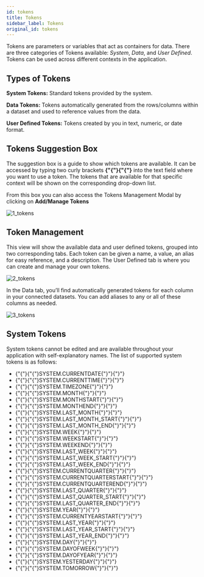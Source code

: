 ```yaml
---
id: tokens
title: Tokens
sidebar_label: Tokens
original_id: tokens
---
```

<div style={{textAlign: "justify"}}/>

Tokens are parameters or variables that act as containers for data. There are three categories of Tokens available: _System_, _Data_, and _User Defined_. Tokens can be used across different contexts in the application. 

## Types of Tokens

**System Tokens:** Standard tokens provided by the system.

**Data Tokens:** Tokens automatically generated from the rows/columns within a dataset and used to reference values from the data.

**User Defined Tokens:** Tokens created by you  in text, numeric, or date format.

## Tokens Suggestion Box

The suggestion box is a guide to show which tokens are available. It can be accessed by typing two curly brackets **{"{"}{"{"}** into the text field where you want to use a token. The tokens that are available for that specific context will be shown on the corresponding drop-down list.

From this box you can also access the Tokens Management Modal by clicking on **Add/Manage Tokens**

![1_tokens](https://s3.amazonaws.com/cdn.qrvey.com/documentation_assets/ui-docs/automation/3.4.6.5_tokens/1_tokens.png#thumbnail)

## Token Management

This view will show the available data and user defined tokens, grouped into two corresponding tabs. Each token can be given a name, a value, an alias for easy reference, and a description.  The User Defined tab is where you can create and manage your own tokens.

![2_tokens](https://s3.amazonaws.com/cdn.qrvey.com/documentation_assets/ui-docs/automation/3.4.6.5_tokens/2_tokens.png#thumbnail)

In the Data tab, you’ll find automatically generated tokens for each column in your connected datasets. You can add aliases to any or all of these columns as needed. 

![3_tokens](https://s3.amazonaws.com/cdn.qrvey.com/documentation_assets/ui-docs/automation/3.4.6.5_tokens/3_tokens.png#thumbnail)

## System Tokens

System tokens cannot be edited and are available throughout your application with self-explanatory names.  The list of supported system tokens is as follows:

-   {"{"}{"{"}SYSTEM.CURRENTDATE{"}"}{"}"}
-   {"{"}{"{"}SYSTEM.CURRENTTIME{"}"}{"}"}
-   {"{"}{"{"}SYSTEM.TIMEZONE{"}"}{"}"}
-   {"{"}{"{"}SYSTEM.MONTH{"}"}{"}"}
-   {"{"}{"{"}SYSTEM.MONTHSTART{"}"}{"}"}
-   {"{"}{"{"}SYSTEM.MONTHEND{"}"}{"}"}
-   {"{"}{"{"}SYSTEM.LAST_MONTH{"}"}{"}"}
-   {"{"}{"{"}SYSTEM.LAST_MONTH_START{"}"}{"}"}
-   {"{"}{"{"}SYSTEM.LAST_MONTH_END{"}"}{"}"}
-   {"{"}{"{"}SYSTEM.WEEK{"}"}{"}"}
-   {"{"}{"{"}SYSTEM.WEEKSTART{"}"}{"}"}
-   {"{"}{"{"}SYSTEM.WEEKEND{"}"}{"}"}
-   {"{"}{"{"}SYSTEM.LAST_WEEK{"}"}{"}"}
-   {"{"}{"{"}SYSTEM.LAST_WEEK_START{"}"}{"}"}
-   {"{"}{"{"}SYSTEM.LAST_WEEK_END{"}"}{"}"}
-   {"{"}{"{"}SYSTEM.CURRENTQUARTER{"}"}{"}"}
-   {"{"}{"{"}SYSTEM.CURRENTQUARTERSTART{"}"}{"}"}
-   {"{"}{"{"}SYSTEM.CURRENTQUARTEREND{"}"}{"}"}
-   {"{"}{"{"}SYSTEM.LAST_QUARTER{"}"}{"}"}
-   {"{"}{"{"}SYSTEM.LAST_QUARTER_START{"}"}{"}"}
-   {"{"}{"{"}SYSTEM.LAST_QUARTER_END{"}"}{"}"}
-   {"{"}{"{"}SYSTEM.YEAR{"}"}{"}"}
-   {"{"}{"{"}SYSTEM.CURRENTYEARSTART{"}"}{"}"}
-   {"{"}{"{"}SYSTEM.LAST_YEAR{"}"}{"}"}
-   {"{"}{"{"}SYSTEM.LAST_YEAR_START{"}"}{"}"}
-   {"{"}{"{"}SYSTEM.LAST_YEAR_END{"}"}{"}"}
-   {"{"}{"{"}SYSTEM.DAY{"}"}{"}"}
-   {"{"}{"{"}SYSTEM.DAYOFWEEK{"}"}{"}"}
-   {"{"}{"{"}SYSTEM.DAYOFYEAR{"}"}{"}"}
-   {"{"}{"{"}SYSTEM.YESTERDAY{"}"}{"}"}
-   {"{"}{"{"}SYSTEM.TOMORROW{"}"}{"}"}
